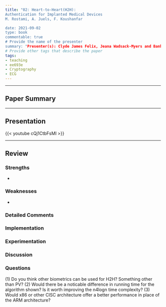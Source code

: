 ```yaml
---
title: "02: Heart-to-Heart(H2H): 
Authentication for Implanted Medical Devices
M. Rostami, A. Juels, F. Koushanfar

date: 2021-09-02
type: book
commentable: true
# Provide the name of the presenter
summary: "Presenter(s): Clyde James Felix, Jeana Wadsack-Myers and Banh Nguyen "
# Provide other tags that describe the paper
tags:
- teaching
- ee693e
- Cryptography
- ECG
---
```

***
## Paper Summary

***
## Presentation
{{< youtube cQj1CtbFsMI >}}
***
## Review
### Strengths
- 

### Weaknesses
- 
### Detailed Comments

### Implementation


### Experimentation
<!-- {{< figure src="https://github.com/gustybear-teaching/course_ee693e_2021_fall/raw/main/week_02/images/responsetime.jpg" title="Response Time" width="300" >}}

{{< figure src="https://github.com/gustybear-teaching/course_ee693e_2021_fall/raw/main/week_02/images/successrate.jpg" title="Success Rate with One Round" width="300" >}}

{{< figure src="https://github.com/gustybear-teaching/course_ee693e_2021_fall/raw/main/week_02/images/multipleattempts.jpg" title="Success Rate with Multiple Rounds" width="300" >}} -->

### Discussion


### Questions
(1) Do you think other biometrics can be used for H2H? Something other than PV?
(2) Would there be a noticable difference in running time for the algorithm shown? Is it worth improving the n4logn time complexity?
(3) Would x86 or other CISC architecture offer a better performance in place of the ARM architecture?

